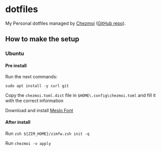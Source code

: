 # dotfiles

My Personal dotfiles managed by [Chezmoi](https://www.chezmoi.io) ([GitHub repo](https://github.com/twpayne/chezmoi)).


## How to make the setup

### Ubuntu

#### Pre install

Run the next commands:

```
sudo apt install -y curl git
```

Copy the `chezmoi.toml.dist` file in `$HOME\.config\chezmoi.toml` and fill it with the correct information

Download and install [Meslo Font](https://github.com/ryanoasis/nerd-fonts/releases/download/v2.3.3/Meslo.zip)



#### After install

Run `zsh ${ZIM_HOME}/zimfw.zsh init -q`

Run `chezmoi -v apply`